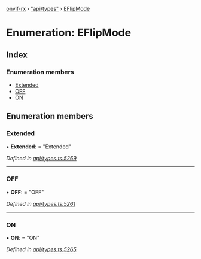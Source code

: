 [onvif-rx](../README.md) › ["api/types"](../modules/_api_types_.md) › [EFlipMode](_api_types_.eflipmode.md)

# Enumeration: EFlipMode

## Index

### Enumeration members

* [Extended](_api_types_.eflipmode.md#extended)
* [OFF](_api_types_.eflipmode.md#off)
* [ON](_api_types_.eflipmode.md#on)

## Enumeration members

###  Extended

• **Extended**: = "Extended"

*Defined in [api/types.ts:5269](https://github.com/patrickmichalina/onvif-rx/blob/3e9b152/src/api/types.ts#L5269)*

___

###  OFF

• **OFF**: = "OFF"

*Defined in [api/types.ts:5261](https://github.com/patrickmichalina/onvif-rx/blob/3e9b152/src/api/types.ts#L5261)*

___

###  ON

• **ON**: = "ON"

*Defined in [api/types.ts:5265](https://github.com/patrickmichalina/onvif-rx/blob/3e9b152/src/api/types.ts#L5265)*
